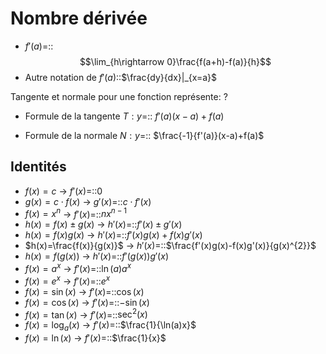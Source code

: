 # Nombre dérivée
- $f'(a)$=::$$\lim_{h\rightarrow 0}\frac{f(a+h)-f(a)}{h}$$
- Autre notation de $f'(a)$::$\frac{dy}{dx}|_{x=a}$

Tangente et normale pour une fonction représente:
?

- Formule de la tangente $T:y$=:: $f'(a)(x-a)+f(a)$

- Formule de la normale $N:y$=:: $\frac{-1}{f'(a)}(x-a)+f(a)$

## Identités
- $f(x)=c$ -> $f'(x)=$::$0$
- $g(x)=c\cdot f(x)$ -> $g'(x)=$::$c\cdot f'(x)$
- $f(x)=x^{n}$ -> $f'(x)=$::$nx^{n-1}$
- $h(x)=f(x)\pm g(x)$ -> $h'(x)=$::$f'(x)\pm g'(x)$
- $h(x)=f(x)g(x)$ -> $h'(x)=$::$f'(x)g(x)+f(x)g'(x)$
- $h(x)=\frac{f(x)}{g(x)}$ -> $h'(x)=$::$\frac{f'(x)g(x)-f(x)g'(x)}{g(x)^{2}}$
- $h(x)=f(g(x))$ -> $h'(x)=$::$f'(g(x))g'(x)$
- $f(x)=a^{x}$ -> $f'(x)=$::$\ln(a)a^{x}$
- $f(x)=e^{x}$ -> $f'(x)=$::$e^{x}$
- $f(x)=\sin(x)$ -> $f'(x)=$::$\cos(x)$
- $f(x)=\cos(x)$ -> $f'(x)=$::$-\sin(x)$
- $f(x)=\tan(x)$ -> $f'(x)=$::$\sec^{2}(x)$
- $f(x)=\log_{a}(x)$ -> $f'(x)=$::$\frac{1}{\ln(a)x}$
- $f(x)=\ln(x)$ -> $f'(x)=$::$\frac{1}{x}$